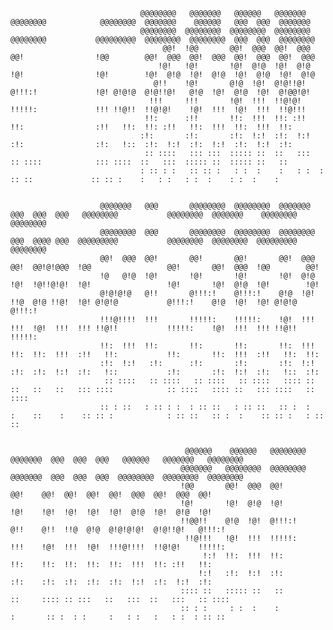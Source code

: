

                                 @@@@@@@@   @@@@@@@   @@@@@@   @@@@@@@   @@@@@@@@            @@@@@@@@  @@@@@@@    @@@@@@   @@@  @@@  @@@@@@@
                                 @@@@@@@@  @@@@@@@@  @@@@@@@@  @@@@@@@@  @@@@@@@@           @@@@@@@@@  @@@@@@@@  @@@@@@@@  @@@  @@@  @@@@@@@@
                                      @@!  !@@       @@!  @@@  @@!  @@@  @@!                !@@        @@!  @@@  @@!  @@@  @@!  @@@  @@!  @@@
                                     !@!   !@!       !@!  @!@  !@!  @!@  !@!                !@!        !@!  @!@  !@!  @!@  !@!  @!@  !@!  @!@
                                    @!!    !@!       @!@  !@!  @!@!!@!   @!!!:!             !@! @!@!@  @!@!!@!   @!@  !@!  @!@  !@!  @!@@!@!
                                   !!!     !!!       !@!  !!!  !!@!@!    !!!!!:             !!! !!@!!  !!@!@!    !@!  !!!  !@!  !!!  !!@!!!
                                  !!:      :!!       !!:  !!!  !!: :!!   !!:                :!!   !!:  !!: :!!   !!:  !!!  !!:  !!!  !!:
                                 :!:       :!:       :!:  !:!  :!:  !:!  :!:                :!:   !::  :!:  !:!  :!:  !:!  :!:  !:!  :!:
                                  :: ::::   ::: :::  ::::: ::  ::   :::   :: ::::            ::: ::::  ::   :::  ::::: ::  ::::: ::   ::
                                 : :: : :   :: :: :   : :  :    :   : :  : :: ::             :: :: :    :   : :   : :  :    : :  :    :


                        @@@@@@@   @@@       @@@@@@@@  @@@@@@@@  @@@@@@@   @@@  @@@  @@@   @@@@@@@@           @@@@@@@@  @@@@@@@    @@@@@@@@  @@@@@@@@
                        @@@@@@@@  @@@       @@@@@@@@  @@@@@@@@  @@@@@@@@  @@@  @@@@ @@@  @@@@@@@@@           @@@@@@@@  @@@@@@@@  @@@@@@@@@  @@@@@@@@
                        @@!  @@@  @@!       @@!       @@!       @@!  @@@  @@!  @@!@!@@@  !@@                 @@!       @@!  @@@  !@@        @@!
                        !@   @!@  !@!       !@!       !@!       !@!  @!@  !@!  !@!!@!@!  !@!                 !@!       !@!  @!@  !@!        !@!
                        @!@!@!@   @!!       @!!!:!    @!!!:!    @!@  !@!  !!@  @!@ !!@!  !@! @!@!@           @!!!:!    @!@  !@!  !@! @!@!@  @!!!:!
                        !!!@!!!!  !!!       !!!!!:    !!!!!:    !@!  !!!  !!!  !@!  !!!  !!! !!@!!           !!!!!:    !@!  !!!  !!! !!@!!  !!!!!:
                        !!:  !!!  !!:       !!:       !!:       !!:  !!!  !!:  !!:  !!!  :!!   !!:           !!:       !!:  !!!  :!!   !!:  !!:
                        :!:  !:!   :!:      :!:       :!:       :!:  !:!  :!:  :!:  !:!  :!:   !::           :!:       :!:  !:!  :!:   !::  :!:
                         :: ::::   :: ::::   :: ::::   :: ::::   :::: ::   ::   ::   ::   ::: ::::            :: ::::   :::: ::   ::: ::::   :: ::::
                        :: : ::   : :: : :  : :: ::   : :: ::   :: :  :   :    ::    :    :: :: :            : :: ::   :: :  :    :: :: :   : :: ::


                                           @@@@@@    @@@@@@   @@@@@@@@  @@@@@@@  @@@  @@@  @@@   @@@@@@   @@@@@@@   @@@@@@@@
                                          @@@@@@@   @@@@@@@@  @@@@@@@@  @@@@@@@  @@@  @@@  @@@  @@@@@@@@  @@@@@@@@  @@@@@@@@
                                          !@@       @@!  @@@  @@!         @@!    @@!  @@!  @@!  @@!  @@@  @@!  @@@  @@!
                                          !@!       !@!  @!@  !@!         !@!    !@!  !@!  !@!  !@!  @!@  !@!  @!@  !@!
                                          !!@@!!    @!@  !@!  @!!!:!      @!!    @!!  !!@  @!@  @!@!@!@!  @!@!!@!   @!!!:!
                                           !!@!!!   !@!  !!!  !!!!!:      !!!    !@!  !!!  !@!  !!!@!!!!  !!@!@!    !!!!!:
                                               !:!  !!:  !!!  !!:         !!:    !!:  !!:  !!:  !!:  !!!  !!: :!!   !!:
                                              !:!   :!:  !:!  :!:         :!:    :!:  :!:  :!:  :!:  !:!  :!:  !:!  :!:
                                          :::: ::   ::::: ::   ::          ::     :::: :: :::   ::   :::  ::   :::   :: ::::
                                          :: : :     : :  :    :           :       :: :  : :     :   : :   :   : :  : :: ::

